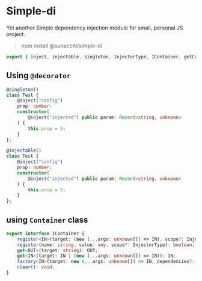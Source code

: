 # Simple-di

Yet another Simple dependency injection module for small, personal JS project.

> npm install @sunacchi/simple-di

```typescript
export { inject, injectable, singleton, InjectorType, IContainer, getContainer } from "@sunacchi/simple-di";
```

## Using `@decorator`
```typescript
@singleton()
class Test {
	@inject("config")
	prop: number;
	constructor(
		@inject("injected") public param: Record<string, unknown>
	) {
		this.prop = 5;
	}
};
```
```typescript
@injectable()
class Test {
	@inject("config")
	prop: number;
	constructor(
		@inject("injected") public param: Record<string, unknown>
	) {
		this.prop = 5;
	}
};
```
## using `Container` class
```typescript
export interface IContainer {
    register<IN>(target: (new (...args: unknown[]) => IN), scope?: InjectorType): boolean;
    register(name: string, value: any, scope?: InjectorType): boolean;
    get<OUT>(target: string): OUT;
    get<IN>(target: IN | (new (...args: unknown[]) => IN)): IN;
    factory<IN>(target: new (...args: unknown[]) => IN, dependencies?: Array<string>): IN;
    clear(): void;
}
```